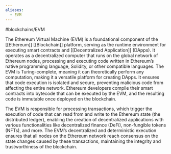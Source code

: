 ```yaml
---
aliases:
  - EVM
---
```

#blockchains/EVM 

The Ethereum Virtual Machine (EVM) is a foundational component of the [[Ethereum]] [[Blockchain]] platform, serving as the runtime environment for executing smart contracts and [[Decentralized Application]] (DApps). It operates as a decentralized computer that runs on the global network of Ethereum nodes, processing and executing code written in Ethereum’s native programming language, Solidity, or other compatible languages. The EVM is Turing-complete, meaning it can theoretically perform any computation, making it a versatile platform for creating DApps. It ensures that code execution is isolated and secure, preventing malicious code from affecting the entire network. Ethereum developers compile their smart contracts into bytecode that can be executed by the EVM, and the resulting code is immutable once deployed on the blockchain. 

The EVM is responsible for processing transactions, which trigger the execution of code that can read from and write to the Ethereum state (the distributed ledger), enabling the creation of decentralized applications with various functionalities like decentralized finance (DeFi), non-fungible tokens (NFTs), and more. The EVM’s decentralized and deterministic execution ensures that all nodes on the Ethereum network reach consensus on the state changes caused by these transactions, maintaining the integrity and trustworthiness of the blockchain.
